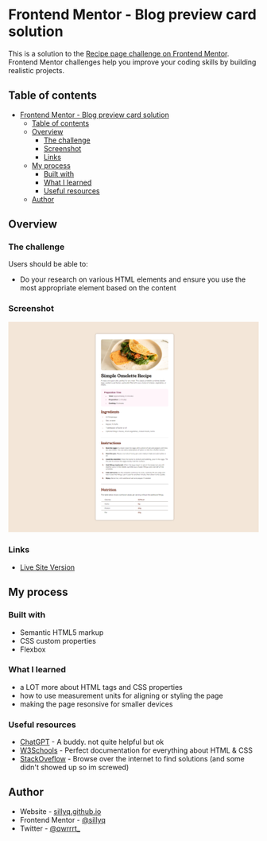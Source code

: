 # Frontend Mentor - Blog preview card solution

This is a solution to the [Recipe page challenge on Frontend Mentor](https://www.frontendmentor.io/challenges/recipe-page-KiTsR8QQKm). Frontend Mentor challenges help you improve your coding skills by building realistic projects. 

## Table of contents

- [Frontend Mentor - Blog preview card solution](#frontend-mentor---blog-preview-card-solution)
  - [Table of contents](#table-of-contents)
  - [Overview](#overview)
    - [The challenge](#the-challenge)
    - [Screenshot](#screenshot)
    - [Links](#links)
  - [My process](#my-process)
    - [Built with](#built-with)
    - [What I learned](#what-i-learned)
    - [Useful resources](#useful-resources)
  - [Author](#author)

## Overview

### The challenge

Users should be able to:

- Do your research on various HTML elements and ensure you use the most appropriate element based on the content

### Screenshot

![](screenshots/screenshot.png)

### Links

- [Live Site Version](https://sillyq.github.io/fed-recipepage)


## My process

### Built with

- Semantic HTML5 markup
- CSS custom properties
- Flexbox

### What I learned

- a LOT more about HTML tags and CSS properties
- how to use measurement units for aligning or styling the page
- making the page resonsive for smaller devices

### Useful resources

- [ChatGPT](https://chatgpt.com) - A buddy. not quite helpful but ok
- [W3Schools](https://www.w3schools.com) - Perfect documentation for everything about HTML & CSS
- [StackOveflow]() - Browse over the internet to find solutions (and some didn't showed up so im screwed)

## Author

- Website - [sillyq.github.io](https://sillyq.github.io)
- Frontend Mentor - [@sillyq](https://www.frontendmentor.io/profile/sillyq)
- Twitter - [@qwrrrt_](https://www.twitter.com/qwrrrt_)